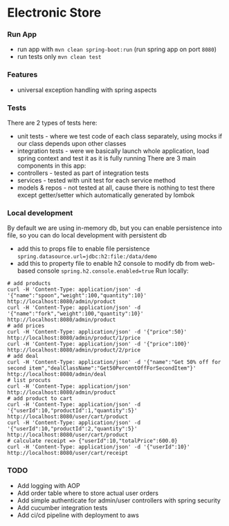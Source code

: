 # Electronic Store

### Run App
* run app with `mvn clean spring-boot:run` (run spring app on port `8080`)
* run tests only `mvn clean test`

### Features
* universal exception handling with spring aspects

### Tests
There are 2 types of tests here:
* unit tests - where we test code of each class separately, using mocks if our class depends upon other classes
* integration tests - were we basically launch whole application, load spring context and test it as it is fully running
There are 3 main components in this app:
* controllers - tested as part of integration tests
* services - tested with unit test for each service method
* models & repos - not tested at all, cause there is nothing to test there except getter/setter which automatically generated by lombok

### Local development
By default we are using in-memory db, but you can enable persistence into file, so you can do local development with persistent db
* add this to props file to enable file persistence `spring.datasource.url=jdbc:h2:file:/data/demo`
* add this to property file to enable h2 console to modify db from web-based console `spring.h2.console.enabled=true`
Run locally:
```
# add products
curl -H 'Content-Type: application/json' -d '{"name":"spoon","weight":100,"quantity":10}' http://localhost:8080/admin/product
curl -H 'Content-Type: application/json' -d '{"name":"fork","weight":100,"quantity":10}' http://localhost:8080/admin/product
# add prices
curl -H 'Content-Type: application/json' -d '{"price":50}' http://localhost:8080/admin/product/1/price
curl -H 'Content-Type: application/json' -d '{"price":100}' http://localhost:8080/admin/product/2/price
# add deal
curl -H 'Content-Type: application/json' -d '{"name":"Get 50% off for second item","dealClassName":"Get50PercentOffForSecondItem"}' http://localhost:8080/admin/deal
# list procuts
curl -H 'Content-Type: application/json' http://localhost:8080/admin/product
# add product to cart
curl -H 'Content-Type: application/json' -d '{"userId":10,"productId":1,"quantity":5}' http://localhost:8080/user/cart/product
curl -H 'Content-Type: application/json' -d '{"userId":10,"productId":2,"quantity":5}' http://localhost:8080/user/cart/product
# calculate receipt => {"userId":10,"totalPrice":600.0}
curl -H 'Content-Type: application/json' -d '{"userId":10}' http://localhost:8080/user/cart/receipt
```

### TODO
* Add logging with AOP
* Add order table where to store actual user orders
* Add simple authenticate for admin/user controllers with spring security
* Add cucumber integration tests
* Add ci/cd pipeline with deployment to aws